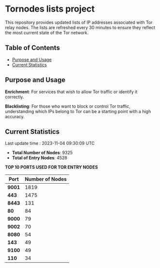 # Tornodes lists project

This repository provides updated lists of IP addresses associated with Tor relay nodes. The lists are refreshed every 30 minutes to ensure they reflect the most current state of the Tor network.

## Table of Contents

- [Purpose and Usage](#purpose-and-usage)
- [Current Statistics](#current-statistics)


## Purpose and Usage

**Enrichment**: For services that wish to allow Tor traffic or identify it correctly.

**Blacklisting**: For those who want to block or control Tor traffic, understanding which IPs belong to Tor can be a starting point with a high accuracy.

## Current Statistics

Last update time : 2023-11-04 09:30:09 UTC

- **Total Number of Nodes**: 9325
- **Total of Entry Nodes**: 4528

**TOP 10 PORTS USED FOR TOR ENTRY NODES**

| **Port** | **Number of Nodes** |
|------|-----------------|
| **9001**   | 1819  |
| **443**   | 1475  |
| **8443**   | 131  |
| **80**   | 84  |
| **9000**   | 79  |
| **9002**   | 70  |
| **8080**   | 54  |
| **143**   | 49  |
| **9100**   | 49  |
| **110**   | 34  |

